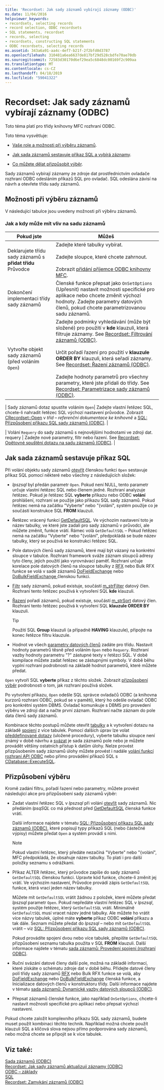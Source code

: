 ```yaml
---
title: 'Recordset: Jak sady záznamů vybírají záznamy (ODBC)'
ms.date: 11/04/2016
helpviewer_keywords:
- recordsets, selecting records
- record selection, ODBC recordsets
- SQL statements, recordset
- records, selecting
- recordsets, constructing SQL statements
- ODBC recordsets, selecting records
ms.assetid: 343a6a91-aa4c-4ef7-b21f-2f2bfd0d3787
ms.openlocfilehash: 310481a6ea6637de817bf29d528cbdfe70ae70db
ms.sourcegitcommit: 72583d30170d6ef29ea5c6848dc00169f2c909aa
ms.translationtype: MT
ms.contentlocale: cs-CZ
ms.lasthandoff: 04/18/2019
ms.locfileid: "59041322"
---
```

# <a name="recordset-how-recordsets-select-records-odbc"></a>Recordset: Jak sady záznamů vybírají záznamy (ODBC)

Toto téma platí pro třídy knihovny MFC rozhraní ODBC.

Toto téma vysvětluje:

- [Vaše role a možnosti při výběru záznamů](#_core_your_options_in_selecting_records).

- [Jak sada záznamů sestavuje příkaz SQL a vybírá záznamy](#_core_how_a_recordset_constructs_its_sql_statement).

- [Co můžete dělat přizpůsobit výběr](#_core_customizing_the_selection).

Sady záznamů vybírají záznamy ze zdroje dat prostřednictvím ovladače rozhraní ODBC odesláním příkazů SQL pro ovladač. SQL odeslána závisí na návrh a otevřete třídu sady záznamů.

##  <a name="_core_your_options_in_selecting_records"></a> Možnosti při výběru záznamů

V následující tabulce jsou uvedeny možnosti při výběru záznamů.

### <a name="how-and-when-you-can-affect-a-recordset"></a>Jak a kdy může mít vliv na sadu záznamů

|Pokud jste|Můžeš|
|--------------|-------------|
|Deklarujete třídu sady záznamů s **přidat třídu** Průvodce|Zadejte které tabulky vybírat.<br /><br /> Zadejte sloupce, které chcete zahrnout.<br /><br /> Zobrazit [přidání příjemce ODBC knihovny MFC](../../mfc/reference/adding-an-mfc-odbc-consumer.md).|
|Dokončení implementaci třídy sady záznamů|Členské funkce přepsat jako `OnSetOptions` (Upřesnit) nastavit možnosti specifické pro aplikace nebo chcete změnit výchozí hodnoty. Zadejte parametry datových členů, pokud chcete parametrizovanou sadu záznamů.|
|Vytvořte objekt sady záznamů (před voláním `Open`)|Zadejte podmínky vyhledávání (může být složené) pro použití v **kde** klauzuli, která filtruje záznamy. See [Recordset: Filtrování záznamů (ODBC)](../../data/odbc/recordset-filtering-records-odbc.md).<br /><br /> Určit pořadí řazení pro použití v **klauzule ORDER BY** klauzuli, která seřadí záznamy. See [Recordset: Řazení záznamů (ODBC)](../../data/odbc/recordset-sorting-records-odbc.md).<br /><br /> Zadejte hodnoty parametrů pro všechny parametry, které jste přidali do třídy. See [Recordset: Parametrizace sady záznamů (ODBC)](../../data/odbc/recordset-parameterizing-a-recordset-odbc.md).|

| Sady záznamů dotaz spustíte voláním `Open`| Zadejte vlastní řetězec SQL, chcete-li nahradit řetězec SQL výchozí nastavení průvodce. Zobrazit [CRecordset::Open](../../mfc/reference/crecordset-class.md#open) v *tříd – referenční dokumentace ke knihovně* a [SQL: Přizpůsobení příkazu SQL sady záznamů (ODBC)](../../data/odbc/sql-customizing-your-recordsets-sql-statement-odbc.md). |

| Volání `Requery` do sady záznamů s nejnovějšími hodnotami ve zdroji dat. requery | Zadejte nové parametry, filtr nebo řazení. See [Recordset: Opětovné spuštění dotazu na sadu záznamů (ODBC)](../../data/odbc/recordset-requerying-a-recordset-odbc.md). |

##  <a name="_core_how_a_recordset_constructs_its_sql_statement"></a> Jak sada záznamů sestavuje příkaz SQL

Při volání objektu sady záznamů [otevřít](../../mfc/reference/crecordset-class.md#open) členskou funkci `Open` sestavuje příkaz SQL pomocí některé nebo všechny z následujících složek:

- *Ipszsql* byl předán parametr `Open`. Pokud není NULL, tento parametr určuje vlastní řetězec SQL nebo členem jedné. Rozhraní analyzuje řetězec. Pokud je řetězec SQL **vyberte** příkazu nebo ODBC **volání** prohlášení, rozhraní se použije jako příkazu SQL sady záznamů. Pokud řetězec nemá na začátku "Vyberte" nebo "{volání", systém použije co je součástí konstrukce SQL **FROM** klauzuli.

- Řetězec vrácený funkcí [GetDefaultSQL](../../mfc/reference/crecordset-class.md#getdefaultsql). Ve výchozím nastavení toto je název tabulky, ve které jste zadali pro sady záznamů v průvodci, ale můžete změnit, funkce vrátí. Rámec volá `GetDefaultSQL` – Pokud řetězec nemá na začátku "Vyberte" nebo "{volání", předpokládá se bude název tabulky, který se používá ke konstrukci řetězec SQL.


- Pole datových členů sady záznamů, které mají být vázaný na konkrétní sloupce v tabulce. Rozhraní framework sváže záznam sloupců adresy tyto členy, jejich použití jako vyrovnávací paměť. Rozhraní určuje korelace pole datových členů na sloupce tabulky z [RFX](../../data/odbc/record-field-exchange-using-rfx.md) nebo Bulk RFX funkce se volá v sadě záznamů [DoFieldExchange](../../mfc/reference/crecordset-class.md#dofieldexchange) nebo [DoBulkFieldExchange ](../../mfc/reference/crecordset-class.md#dofieldexchange) členskou funkci.

- [Filtr](../../data/odbc/recordset-filtering-records-odbc.md) sady záznamů, pokud existuje, součástí [m_strFilter](../../mfc/reference/crecordset-class.md#m_strfilter) datový člen. Rozhraní tento řetězec používá k vytvoření SQL **kde** klauzuli.

- [Řazení](../../data/odbc/recordset-sorting-records-odbc.md) pořadí záznamů, pokud existuje, součástí [m_strSort](../../mfc/reference/crecordset-class.md#m_strsort) datový člen. Rozhraní tento řetězec používá k vytvoření SQL **klauzule ORDER BY** klauzuli.

   > [!TIP]
   > Použití SQL **Group** klauzuli (a případně **HAVING** klauzule), připojte na konec řetězce filtru klauzule.

- Hodnot ve všech [parametry datových členů](../../data/odbc/recordset-parameterizing-a-recordset-odbc.md) zadáte pro třídu. Nastavit hodnoty parametrů těsně před voláním `Open` nebo `Requery`. Rozhraní vazby hodnoty parametru "?" zástupné texty v řetězci SQL. V době kompilace můžete zadat řetězec se zástupnými symboly. V době běhu vyplní rozhraní podrobnosti na základě hodnot parametrů, které můžete předat.

`Open` vytvoří SQL **vyberte** příkaz z těchto složek. Zobrazit [přizpůsobení výběr](#_core_customizing_the_selection) podrobnosti o tom, jak rozhraní používá složek.

Po vytvoření příkazu, `Open` odešle SQL správce ovladačů ODBC (a knihovna kurzorů rozhraní ODBC, pokud se v paměti), který ho odešle ovladač ODBC pro konkrétní systém DBMS. Ovladač komunikuje s DBMS pro provedení výběru ve zdroji dat a načte první záznam. Rozhraní načte záznam do pole data členů sady záznamů.

Kombinace těchto postupů můžete otevřít [tabulky](../../data/odbc/recordset-declaring-a-class-for-a-table-odbc.md) a k vytvoření dotazu na základě [spojení](../../data/odbc/recordset-performing-a-join-odbc.md) z více tabulek. Pomocí dalších úprav lze volat [předdefinované dotazy](../../data/odbc/recordset-declaring-a-class-for-a-predefined-query-odbc.md) (uložené procedury), vyberte tabulku sloupce není známý v době návrhu a [svázat](../../data/odbc/recordset-dynamically-binding-data-columns-odbc.md) je sada záznamů pole nebo je můžete provádět většiny ostatních přístup k datům úlohy. Nelze provést přizpůsobením sady záznamů úlohy můžete provést i nadále [volání funkcí rozhraní API ODBC](../../data/odbc/odbc-calling-odbc-api-functions-directly.md) nebo přímo provádění příkazů SQL s [CDatabase::ExecuteSQL](../../mfc/reference/cdatabase-class.md#executesql).

##  <a name="_core_customizing_the_selection"></a> Přizpůsobení výběru

Kromě zadání filtru, pořadí řazení nebo parametry, můžete provést následující akce pro přizpůsobení sady záznamů výběr:

- Zadat vlastní řetězec SQL v *Ipszsql* při volání [otevřít](../../mfc/reference/crecordset-class.md#open) sady záznamů. Nic předáním *lpsqSQL* co má přednost před [GetDefaultSQL](../../mfc/reference/crecordset-class.md#getdefaultsql) členská funkce vrátí.

   Další informace najdete v tématu [SQL: Přizpůsobení příkazu SQL sady záznamů (ODBC)](../../data/odbc/sql-customizing-your-recordsets-sql-statement-odbc.md), které popisují typy příkazů SQL (nebo částečné výpisy) můžete předat `Open` a systém provádí s nimi.

    > [!NOTE]
    >  Pokud vlastní řetězec, který předáte nezačíná "Vyberte" nebo "{volání", MFC předpokládá, že obsahuje název tabulky. To platí i pro další položky seznamu s odrážkami.

- Příkaz ALTER řetězec, který průvodce zapíše do sady záznamů `GetDefaultSQL` členskou funkci. Upravte kód funkce, chcete-li změnit jej vrátí. Ve výchozím nastavení, Průvodce provádí zápis `GetDefaultSQL` funkce, která vrací jeden název tabulky.

   Můžete mít `GetDefaultSQL` vrátit žádnou z položek, které můžete předat *Ipszsql* parametr `Open`. Pokud nepředáte vlastní řetězec SQL v *Ipszsql*, systém použije řetězec, který `GetDefaultSQL` vrátí. Minimálně `GetDefaultSQL` musí vracet název jedné tabulky. Ale můžete ho vrátit více názvy tabulek, úplné máte **vyberte** příkaz ODBC **volání** příkazu a tak dále. Seznam můžete předat do *Ipszsql* – nebo mít `GetDefaultSQL` vrátit – viz [SQL: Přizpůsobení příkazu SQL sady záznamů (ODBC)](../../data/odbc/sql-customizing-your-recordsets-sql-statement-odbc.md).

   Pokud provádíte spojení dvou nebo více tabulek, přepište `GetDefaultSQL` přizpůsobení seznamu tabulka použita v SQL **FROM** klauzuli. Další informace najdete v tématu [sada záznamů: Provedení spojení (rozhraní ODBC)](../../data/odbc/recordset-performing-a-join-odbc.md).


- Ruční svázání datové členy další pole, možná na základě informací, které získáte o schématu zdroje dat v době běhu. Přidejte datové členy polí třídy sady záznamů [RFX](../../data/odbc/record-field-exchange-using-rfx.md) nebo Bulk RFX funkce se volá, aby [DoFieldExchange](../../mfc/reference/crecordset-class.md#dofieldexchange) nebo [DoBulkFieldExchange](../../mfc/reference/crecordset-class.md#dobulkfieldexchange) členská funkce, a Inicializace datových členů v konstruktoru třídy. Další informace najdete v tématu [sada záznamů: Dynamické vazby datových sloupců (ODBC)](../../data/odbc/recordset-dynamically-binding-data-columns-odbc.md).

- Přepsat záznamů členské funkce, jako například `OnSetOptions`, chcete-li nastavit možnosti specifické pro aplikaci nebo přepsat výchozí nastavení.

Pokud chcete založit komplexního příkazu SQL sady záznamů, budete muset použít kombinaci těchto technik. Například možná chcete použít klauzuli SQL a klíčová slova nejsou přímo podporována sady záznamů, nebo možná chcete se připojit se k více tabulek.

## <a name="see-also"></a>Viz také:

[Sada záznamů (ODBC)](../../data/odbc/recordset-odbc.md)<br/>
[Recordset: Jak sady záznamů aktualizují záznamy (ODBC)](../../data/odbc/recordset-how-recordsets-update-records-odbc.md)<br/>
[ODBC – základy](../../data/odbc/odbc-basics.md)<br/>
[SQL](../../data/odbc/sql.md)<br/>
[Recordset: Zamykání záznamů (ODBC)](../../data/odbc/recordset-locking-records-odbc.md)